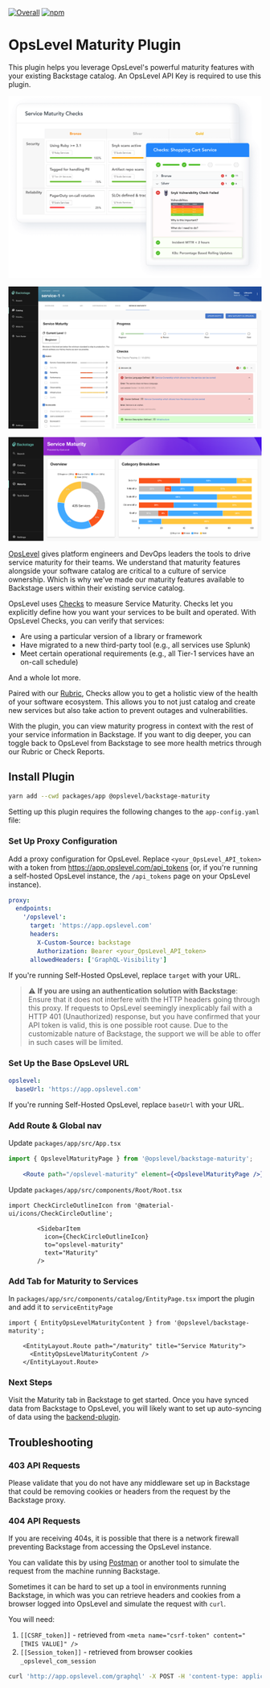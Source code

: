 [![Overall](https://img.shields.io/endpoint?style=flat&url=https%3A%2F%2Fapp.opslevel.com%2Fapi%2Fservice_level%2FSX_5tBBV3PXtQcTEe4j6kGw_Sm0ys-piO0swtoWKCwo)](https://app.opslevel.com/services/backstage_plugin/maturity-report)
[![npm](https://img.shields.io/npm/v/@opslevel/backstage-maturity)](https://www.npmjs.com/package/@opslevel/backstage-maturity)

# OpsLevel Maturity Plugin

This plugin helps you leverage OpsLevel's powerful maturity features with your existing Backstage catalog. An OpsLevel API Key is required to use this plugin.

![](docs/rubric.png)

![](docs/maturity-on-service.png)

![](docs/maturity-report.png)

[OpsLevel](https://www.opslevel.com/) gives platform engineers and DevOps leaders the tools to drive service maturity for their teams. We understand that maturity features alongside your software catalog are critical to a culture of service ownership. Which is why we’ve made our maturity features available to Backstage users within their existing service catalog.

OpsLevel uses [Checks](https://www.opslevel.com/docs/getting-started-with-checks) to measure Service Maturity. Checks let you explicitly define how you want your services to be built and operated.
With OpsLevel Checks, you can verify that services:
* Are using a particular version of a library or framework
* Have migrated to a new third-party tool (e.g., all services use Splunk)
* Meet certain operational requirements (e.g., all Tier-1 services have an on-call schedule)

And a whole lot more.

Paired with our [Rubric](https://www.opslevel.com/docs/getting-started-with-rubrics), Checks allow you to get a holistic view of the health of your software ecosystem. This allows you to not just catalog and create new services but also take action to prevent outages and vulnerabilities.

With the plugin, you can view maturity progress in context with the rest of your service information in Backstage. If you want to dig deeper, you can toggle back to OpsLevel from Backstage to see more health metrics through our Rubric or Check Reports.



## Install Plugin

```bash
yarn add --cwd packages/app @opslevel/backstage-maturity
```

Setting up this plugin requires the following changes to the `app-config.yaml` file:

### Set Up Proxy Configuration

Add a proxy configuration for OpsLevel. Replace `<your_OpsLevel_API_token>` with a token from https://app.opslevel.com/api_tokens (or, if you're running a self-hosted OpsLevel instance, the `/api_tokens` page on your OpsLevel instance).

```yaml
proxy:
  endpoints:
    '/opslevel':
      target: 'https://app.opslevel.com'
      headers:
        X-Custom-Source: backstage
        Authorization: Bearer <your_OpsLevel_API_token>
      allowedHeaders: ['GraphQL-Visibility']
```

If you're running Self-Hosted OpsLevel, replace `target` with your URL.

> :warning: **If you are using an authentication solution with Backstage**: Ensure that it does not interfere with the HTTP headers going through this proxy. If requests to OpsLevel seemingly inexplicably fail with a HTTP 401 (Unauthorized) response, but you have confirmed that your API token is valid, this is one possible root cause. Due to the customizable nature of Backstage, the support we will be able to offer in such cases will be limited.

### Set Up the Base OpsLevel URL

```yaml
opslevel:
  baseUrl: 'https://app.opslevel.com'
```

If you're running Self-Hosted OpsLevel, replace `baseUrl` with your URL.

### Add Route & Global nav

Update `packages/app/src/App.tsx`

```jsx
import { OpslevelMaturityPage } from '@opslevel/backstage-maturity';
```
```jsx
    <Route path="/opslevel-maturity" element={<OpslevelMaturityPage />}/>
```


Update `packages/app/src/components/Root/Root.tsx`

```tsx
import CheckCircleOutlineIcon from '@material-ui/icons/CheckCircleOutline';

```
```tsx
        <SidebarItem
          icon={CheckCircleOutlineIcon}
          to="opslevel-maturity"
          text="Maturity"
        />
```


### Add Tab for Maturity to Services

In `packages/app/src/components/catalog/EntityPage.tsx` import the plugin and add it to `serviceEntityPage`

```tsx
import { EntityOpsLevelMaturityContent } from '@opslevel/backstage-maturity';
```
```tsx
    <EntityLayout.Route path="/maturity" title="Service Maturity">
      <EntityOpsLevelMaturityContent />
    </EntityLayout.Route>
```

### Next Steps

Visit the Maturity tab in Backstage to get started. Once you have synced data from Backstage to OpsLevel, you will likely want to set up auto-syncing of data using the [backend-plugin](https://github.com/OpsLevel/backstage-plugin-backend).


## Troubleshooting

### 403 API Requests

Please validate that you do not have any middleware set up in Backstage that could be removing cookies or headers from the request by the Backstage proxy.

### 404 API Requests

If you are receiving 404s, it is possible that there is a network firewall preventing Backstage from accessing the OpsLevel instance.

You can validate this by using [Postman](https://www.postman.com/downloads/) or another tool to simulate the request from the machine running Backstage.

Sometimes it can be hard to set up a tool in environments running Backstage, in which was you can retrieve headers and cookies from a browser logged into OpsLevel and simulate the request with `curl`.

You will need:

1. `[[CSRF_token]]` - retrieved from `<meta name="csrf-token" content="[THIS VALUE]" />`
1. `[[Session_token]]` - retrieved from browser cookies `_opslevel_com_session`


```sh
curl 'http://app.opslevel.com/graphql' -X POST -H 'content-type: application/json' -H 'graphql-visibility: internal' -H 'x-csrf-token: [[CSRF_token]]' -H 'Cookie: _opslevel_com_session=[[Session_token]]' --data-raw '{"operationName":"requestApplicationConfigs","variables":{},"query":"query requestApplicationConfigs {\n  elasticsearchEnabled\n  environment\n}"}'
```